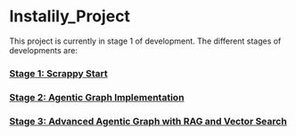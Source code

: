 # Instalily_Project
This project is currently in stage 1 of development. The different stages of developments are:

### [Stage 1: Scrappy Start](docs/stage1/overview.md)
### [Stage 2: Agentic Graph Implementation](docs/stage2/overview.md)
### [Stage 3: Advanced Agentic Graph with RAG and Vector Search](docs/stage3/overview.md)
 
